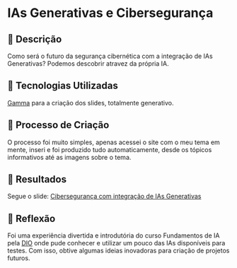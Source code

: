 # IAs Generativas e Cibersegurança

## 📒 Descrição
Como será o futuro da segurança cibernética com a integração de IAs Generativas? Podemos descobrir atravez da própria IA.

## 🤖 Tecnologias Utilizadas
[Gamma](https://gamma.app/) para a criação dos slides, totalmente generativo.


## 🧐 Processo de Criação
O processo foi muito simples, apenas acessei o site com o meu tema em mente, inseri e foi produzido tudo automaticamente,
desde os tópicos informativos até as imagens sobre o tema.

## 🚀 Resultados
Segue o slide: [Cibersegurança com integração de IAs Generativas](https://gamma.app/docs/Ciberseguranca-com-integracao-de-IAs-Generativas-r8ppo85i1p1o04e)

## 💭 Reflexão
Foi uma experiência divertida e introdutória do curso Fundamentos de IA pela [DIO](https://web.dio.me/) onde pude conhecer
e utilizar um pouco das IAs disponíveis para testes. Com isso, obtive algumas ideias inovadoras para criação de projetos futuros.
